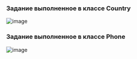 ### Задание выполненное в классе Country
![image](https://user-images.githubusercontent.com/100158318/211834880-0b840526-3c43-4899-b468-f987ef4eb615.png)



### Задание выполненное в классе Phone
![image](https://user-images.githubusercontent.com/100158318/211834925-2c083a90-5f93-49e2-b8a0-c382e73c7857.png)
